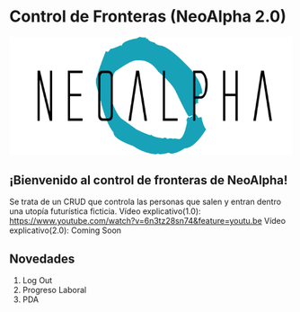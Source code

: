 # Control de Fronteras (NeoAlpha 2.0)

<img src="capturas/cabeceraN.png" alt="logo">

## ¡Bienvenido al control de fronteras de NeoAlpha!

Se trata de un CRUD que controla las personas que salen y entran dentro una utopía futurística ficticia.
Vídeo explicativo(1.0): https://www.youtube.com/watch?v=6n3tz28sn74&feature=youtu.be
Vídeo explicativo(2.0): Coming Soon

## Novedades
1. Log Out
2. Progreso Laboral
3. PDA
